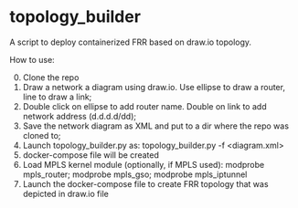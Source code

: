 # topology_builder
A script to deploy containerized FRR based on draw.io topology.

How to use:

0. Clone the repo
1. Draw a network a diagram using draw.io. Use ellipse to draw a router, line to draw a link;
2. Double click on ellipse to add router name. Double on link to add network address (d.d.d.d/dd);
3. Save the network diagram as XML and put to a dir where the repo was cloned to;
4. Launch topology_builder.py as:
      topology_builder.py -f <diagram.xml>
5. docker-compose file will be created
6. Load MPLS kernel module (optionally, if MPLS used):
   modprobe mpls_router;
   modprobe mpls_gso;
   modprobe mpls_iptunnel
6. Launch the docker-compose file to create FRR topology that was depicted in draw.io file

